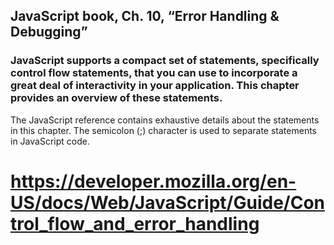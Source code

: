 ## JavaScript book, Ch. 10, “Error Handling & Debugging”

### JavaScript supports a compact set of statements, specifically control flow statements, that you can use to incorporate a great deal of interactivity in your application. This chapter provides an overview of these statements.
The JavaScript reference contains exhaustive details about the statements in this chapter. The semicolon (;) character is used to separate statements in JavaScript code.

# https://developer.mozilla.org/en-US/docs/Web/JavaScript/Guide/Control_flow_and_error_handling